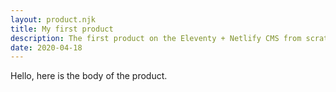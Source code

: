 ```yaml
---
layout: product.njk
title: My first product
description: The first product on the Eleventy + Netlify CMS from scratch blog
date: 2020-04-18
---
```

Hello, here is the body of the product.